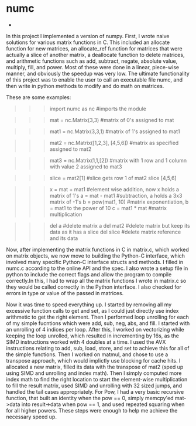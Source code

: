 # numc

-
In this project I implemented a version of numpy. First, I wrote naive solutions for various matrix functions in C. This included an allocate function for new matrices, an allocate_ref function for matrices that were actually a slice of another matrix, a deallocate function to delete matrices, and arithmetic functions such as add, subtract, negate, absolute value, multiply, fill, and power. Most of these were done in a linear, piece-wise manner, and obviously the speedup was very low. The ultimate functionality of this project was to enable the user to call an executable file numc, and then write in python methods to modify and do math on matrices. 

These are some examples:

>>>import numc as nc #imports the module

>>>mat = nc.Matrix(3,3)   #matrix of 0's assigned to mat

>>>mat1 = nc.Matrix(3,3,1) #matrix of 1's assigned to mat1

>>>mat2 = nc.Matrix([1,2,3], [4,5,6]) #matrix as specified assigned to mat2

>>>mat3 = nc.Matrix(1,1,[2])  #matrix with 1 row and 1 column with value 2 assigned to mat3

>>>slice = mat2[1]        #slice gets row 1 of mat2
>>>slice
[4,5,6]

>>> x = mat + mat1  #element wise addition, now x holds a matrix of 1's
>>> a = mat - mat1  #subtraction, a holds a 3x3 matrix of -1's
>>> b = pow(mat1, 10) #matrix exponentiation, b = mat1 to the power of 10
>>> c = mat1 * mat   #matrix multiplication

>>>del a #delete matrix a
>>>del mat2 #delete matrix but keep its data as it has a slice
>>>del slice #delete matrix reference and its data

Now, after implementing the matrix functions in C in matrix.c, which worked on matrix objects, we now move to building the Python-C interface, which involved many specific Python-C interface structs and methods. I filled in numc.c according to the online API and the spec. I also wrote a setup file in python to include the correct flags and allow the program to compile correctly.In this, I had to wrap all the matrix functions I wrote in matrix.c so they would be called correctly in the Python interface. I also checked for errors in type or value of the passed in matrices.

Now it was time to speed everything up. I started by removing all my excessive function calls to get and set, as I could just directly use index arithmetic to get the right element. Then I performed loop unrolling for each of my simple fucntions which were add, sub, neg, abs, and fill. I started with an unrolling of 4 indices per loop. After this, I worked on vectorizing while keeping the loop unrolled, which resulted in incrementing by 16s, as the SIMD instructions worked with 4 doubles at a time. I used the AVX instructions relating to add, sub, load, store, and set to achieve this for all of the simple functions. Then I worked on matmul, and chose to use a transpose approach, which would implictly use blocking for cache hits. I allocated a new matrix, filled its data with the transpose of mat2 (sped up using SIMD and unrolling and index math). Then I simply computed more index math to find the right location to start the element-wise multiplication to fill the result matrix, used SIMD and unrolling with 32 sized jumps, and handled the tail cases appropriately. For Pow, I had a very basic recursive function, that built an identity when the pow == 0, simply memcpy'ed mat->data into result->data when pow == 1, and used repeated squaring when for all higher powers. These steps were enough to help me achieve the necessary speed up. 


